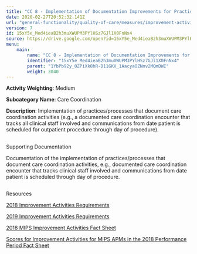 ```yaml
---
title: "CC 8 - Implementation of Documentation Improvements for Practice/Process Improvements"
date: 2020-02-27T20:52:32.141Z
url: "general-functionality/quality-of-care/measures/improvement-activities-measures/2018-improvement-activities/cc-8-implementation-of-documentation-improvements-for-practice-process-improvements.html"
version: 7
id: 15xY5e_Med4ieaB2h3muXWUPM3PYlHSz7GJl1X0FnNx4
source: https://drive.google.com/open?id=15xY5e_Med4ieaB2h3muXWUPM3PYlHSz7GJl1X0FnNx4
menu:
    main:
        name: "CC 8 - Implementation of Documentation Improvements for Practice/Process Improvements"
        identifier: "15xY5e_Med4ieaB2h3muXWUPM3PYlHSz7GJl1X0FnNx4"
        parent: "1YbPb92y_0ZPiXk8hR-D11GKV_1AacyaOZNnv2MQmDWI"
        weight: 3040
---
```









**Activity Weighting**: Medium

**Subcategory Name**: Care Coordination

**Description**: Implementation of practices/processes that document care coordination activities (e.g., a documented care coordination encounter that tracks all clinical staff involved and communications from date patient is scheduled for outpatient procedure through day of procedure).







## 

Supporting Documentation

Documentation of the implementation of practices/processes that document care coordination activities, e.g., documented care coordination encounter that tracks clinical staff involved and communications from date patient is scheduled through day of procedure.







## 

Resources

[2018 Improvement Activities Requirements](https://qpp.cms.gov/mips/improvement-activities?py=2018)

[2019 Improvement Activities Requirements](https://qpp.cms.gov/mips/improvement-activities?py=2019)

[2018 MIPS Improvement Activities Fact Sheet](https://qpp.cms.gov/resource/2018%20MIPS%20Improvement%20Activities%20Fact%20Sheet)

[Scores for Improvement Activities for MIPS APMs in the 2018 Performance Period Fact Sheet](https://qpp.cms.gov/resource/2018%20MIPS%20APMs%20improvement%20Activities%20scores%20fact%20sheet)

